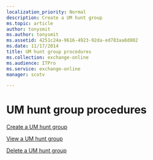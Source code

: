```yaml
---
localization_priority: Normal
description: Create a UM hunt group
ms.topic: article
author: tonysmit
ms.author: tonysmit
ms.assetid: 4251c24a-9616-4923-92da-ed783aa8d802
ms.date: 11/17/2014
title: UM hunt group procedures
ms.collection: exchange-online
ms.audience: ITPro
ms.service: exchange-online
manager: scotv

---
```


# UM hunt group procedures

[Create a UM hunt group](create-um-hunt-group.md)

[View a UM hunt group](view-um-hunt-group.md)

[Delete a UM hunt group](delete-um-hunt-group.md)



